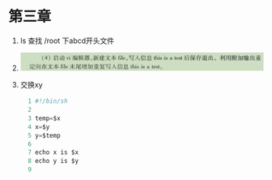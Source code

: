 # 第三章

1. ls 查找 /root 下abcd开头文件

2. ![20211215123135](https://raw.githubusercontent.com/Logible/Image/main/note_image/20211215123135.png)
3. 交换xy

    ```s
      1 #!/bin/sh
      2  
      3 temp=$x
      4 x=$y
      5 y=$temp
      6  
      7 echo x is $x
      8 echo y is $y
      9                
    ```
